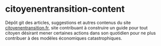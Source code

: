 # citoyenentransition-content
Dépôt git des articles, suggestions et autres contenus du site [citoyenentransition.fr][1], site contribuant à construire un guide pour tout citoyen désirant mener certaines actions dans son quotidien pour ne plus contribuer à des modèles économiques catastrophiques.

[1]: <https://citoyenentransition.fr>
